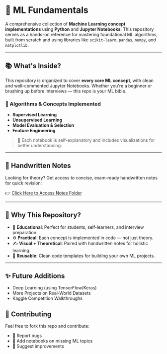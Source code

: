 # 🤖 ML Fundamentals

A comprehensive collection of **Machine Learning concept implementations** using **Python** and **Jupyter Notebooks**. This repository serves as a hands-on reference for mastering foundational ML algorithms, built from scratch and using libraries like `scikit-learn`, `pandas`, `numpy`, and `matplotlib`.

---

## 📚 What's Inside?

This repository is organized to cover **every core ML concept**, with clean and well-commented Jupyter Notebooks. Whether you're a beginner or brushing up before interviews — this repo is your ML bible.

### 🔧 Algorithms & Concepts Implemented

- **Supervised Learning**
- **Unsupervised Learning**
- **Model Evaluation & Selection**
- **Feature Engineering**

> 🔗 Each notebook is self-explanatory and includes visualizations for better understanding.

---

## 📝 Handwritten Notes

Looking for theory? Get access to concise, exam-ready handwritten notes for quick revision:

👉 [Click Here to Access Notes Folder](https://drive.google.com/drive/folders/1Q9vvwE4wyD5dRUSHjS582swdY76ytd6o)

---

## 🧠 Why This Repository?

- 📘 **Educational**: Perfect for students, self-learners, and interview preparation.
- ⚙️ **Practical**: Each concept is implemented in code — not just theory.
- ✍️ **Visual + Theoretical**: Paired with handwritten notes for holistic learning.
- 🔁 **Reusable**: Clean code templates for building your own ML projects.

---

## ✨ Future Additions

- Deep Learning (using TensorFlow/Keras)
- More Projects on Real-World Datasets
- Kaggle Competition Walkthroughs


## 🙌 Contributing

Feel free to fork this repo and contribute:
- 🐞 Report bugs
- 📘 Add notebooks on missing ML topics
- 🚀 Suggest improvements
